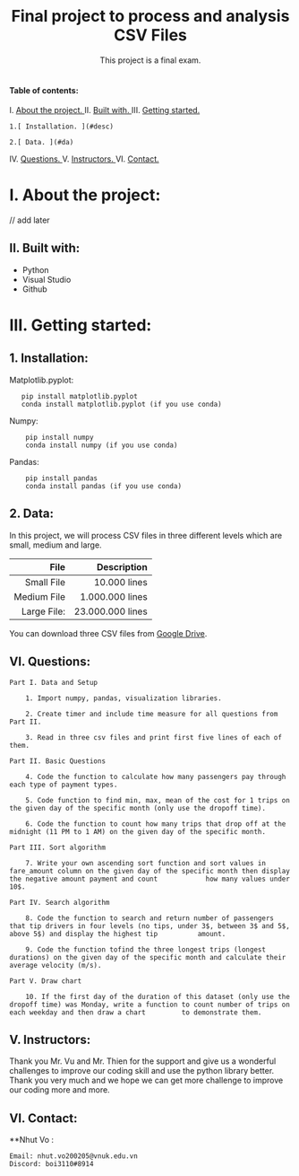<!-- PROJECT LOGO -->
<br />
<p align="center">

  <h1 align="center">Final project to process and analysis CSV Files</h1>

  <p align="center">
    This project is a final exam.
    <br />
    <br />
    
  </p>
  

#### Table of contents:
I. [ About the project. ](#pro)
II. [ Built with. ](#tech)
III. [ Getting started. ](#get)

    1.[ Installation. ](#desc) 
   
    2.[ Data. ](#da)
   
IV. [ Questions. ](#us) 
V. [ Instructors. ](#in)
VI. [ Contact. ](#con)

<a name="pro"></a>
# I. About the project:

// add later

<a name="tech"></a>
## II. Built with: 


-  Python
-  Visual Studio
-  Github

<a name="get"></a>
# III. Getting started:

<a name="desc"></a>
## 1. Installation:

Matplotlib.pyplot:
   
       pip install matplotlib.pyplot
       conda install matplotlib.pyplot (if you use conda)
       
Numpy:
 
        pip install numpy
        conda install numpy (if you use conda)
        
Pandas:
        
        pip install pandas
        conda install pandas (if you use conda)
        
        
<a name="da"></a>
## 2. Data:

In this project, we will process CSV files in three different levels which are small, medium and large.

| File | Description |
| ------:| -----------:|
| Small File   |  10.000 lines|
| Medium File |  1.000.000 lines |
| Large File:    |  23.000.000 lines |

You can download three CSV files from [Google Drive](https://drive.google.com/drive/folders/1ahXRcYFtZsIjejRV7jhZSPIIYvZuTpMY?usp=sharing).

<a name="us"></a>

## VI. Questions:
```
Part I. Data and Setup 

    1. Import numpy, pandas, visualization libraries.

    2. Create timer and include time measure for all questions from Part II.

    3. Read in three csv files and print first five lines of each of them.

Part II. Basic Questions

    4. Code the function to calculate how many passengers pay through each type of payment types.

    5. Code function to find min, max, mean of the cost for 1 trips on the given day of the specific month (only use the dropoff time).

    6. Code the function to count how many trips that drop off at the midnight (11 PM to 1 AM) on the given day of the specific month.

Part III. Sort algorithm

    7. Write your own ascending sort function and sort values in fare_amount column on the given day of the specific month then display the negative amount payment and count            how many values under 10$.

Part IV. Search algorithm 

    8. Code the function to search and return number of passengers that tip drivers in four levels (no tips, under 3$, between 3$ and 5$, above 5$) and display the highest tip          amount.

    9. Code the function tofind the three longest trips (longest durations) on the given day of the specific month and calculate their average velocity (m/s).

Part V. Draw chart 

    10. If the first day of the duration of this dataset (only use the dropoff time) was Monday, write a function to count number of trips on each weekday and then draw a chart         to demonstrate them.

```



<a name="in"></a>
## V. Instructors:

Thank you Mr. Vu and Mr. Thien for the support and give us a wonderful challenges to improve our coding skill and use the python library better. Thank you very much and we hope we can get more challenge to improve our coding more and more.

<a name="con"></a>
## VI. Contact:
 **Nhut Vo :
```
Email: nhut.vo200205@vnuk.edu.vn
Discord: boi3110#8914
```













